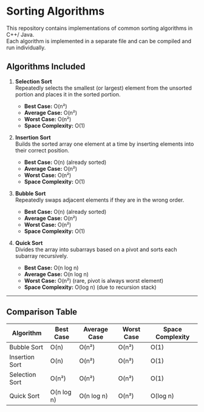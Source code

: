 # Sorting Algorithms

This repository contains implementations of common sorting algorithms in C++/ Java.  
Each algorithm is implemented in a separate file and can be compiled and run individually.

## Algorithms Included

1. **Selection Sort**  
   Repeatedly selects the smallest (or largest) element from the unsorted portion and places it in the sorted portion.  
   - **Best Case:** O(n²)  
   - **Average Case:** O(n²)  
   - **Worst Case:** O(n²)  
   - **Space Complexity:** O(1)

2. **Insertion Sort**  
   Builds the sorted array one element at a time by inserting elements into their correct position.  
   - **Best Case:** O(n) (already sorted)  
   - **Average Case:** O(n²)  
   - **Worst Case:** O(n²)  
   - **Space Complexity:** O(1)

3. **Bubble Sort**  
   Repeatedly swaps adjacent elements if they are in the wrong order.  
   - **Best Case:** O(n) (already sorted)  
   - **Average Case:** O(n²)  
   - **Worst Case:** O(n²)  
   - **Space Complexity:** O(1)

4. **Quick Sort**  
   Divides the array into subarrays based on a pivot and sorts each subarray recursively.  
   - **Best Case:** O(n log n)  
   - **Average Case:** O(n log n)  
   - **Worst Case:** O(n²) (rare, pivot is always worst element)  
   - **Space Complexity:** O(log n) (due to recursion stack)

---

## Comparison Table

| Algorithm      | Best Case | Average Case | Worst Case | Space Complexity |
|----------------|----------|--------------|------------|------------------|
| Bubble Sort    | O(n)     | O(n²)        | O(n²)      | O(1)             |
| Insertion Sort | O(n)     | O(n²)        | O(n²)      | O(1)             |
| Selection Sort | O(n²)    | O(n²)        | O(n²)      | O(1)             |
| Quick Sort     | O(n log n)| O(n log n)  | O(n²)      | O(log n)         |
